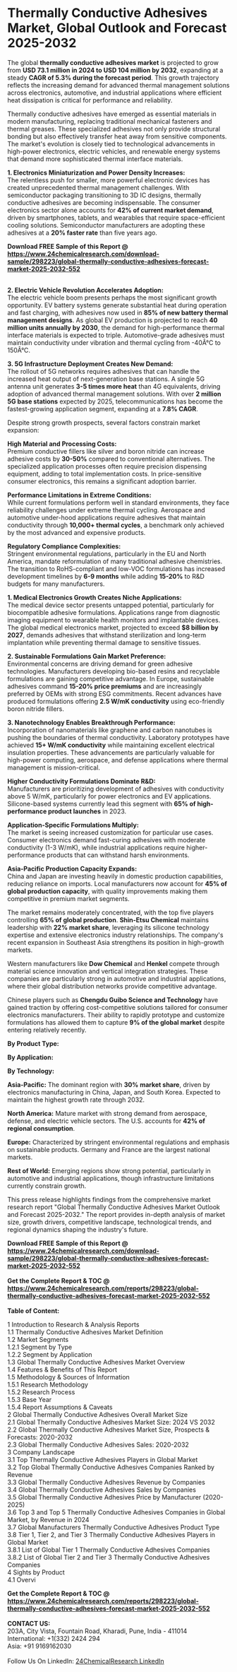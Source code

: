 <h1>Thermally Conductive Adhesives Market, Global Outlook and Forecast 2025-2032</h1><p>The global <strong>thermally conductive adhesives market</strong> is projected to grow from <strong>USD 73.1 million in 2024 to USD 104 million by 2032</strong>, expanding at a steady <strong>CAGR of 5.3% during the forecast period</strong>. This growth trajectory reflects the increasing demand for advanced thermal management solutions across electronics, automotive, and industrial applications where efficient heat dissipation is critical for performance and reliability.</p><p>Thermally conductive adhesives have emerged as essential materials in modern manufacturing, replacing traditional mechanical fasteners and thermal greases. These specialized adhesives not only provide structural bonding but also effectively transfer heat away from sensitive components. The market's evolution is closely tied to technological advancements in high-power electronics, electric vehicles, and renewable energy systems that demand more sophisticated thermal interface materials.</p><p><strong>1. Electronics Miniaturization and Power Density Increases:</strong><br>
The relentless push for smaller, more powerful electronic devices has created unprecedented thermal management challenges. With semiconductor packaging transitioning to 3D IC designs, thermally conductive adhesives are becoming indispensable. The consumer electronics sector alone accounts for <strong>42% of current market demand</strong>, driven by smartphones, tablets, and wearables that require space-efficient cooling solutions. Semiconductor manufacturers are adopting these adhesives at a <strong>20% faster rate</strong> than five years ago.</p><div><b>Download FREE Sample of this Report @ 
            <a href="https://www.24chemicalresearch.com/download-sample/298223/global-thermally-conductive-adhesives-forecast-market-2025-2032-552">
            https://www.24chemicalresearch.com/download-sample/298223/global-thermally-conductive-adhesives-forecast-market-2025-2032-552</a></b></div><br><p><strong>2. Electric Vehicle Revolution Accelerates Adoption:</strong><br>
The electric vehicle boom presents perhaps the most significant growth opportunity. EV battery systems generate substantial heat during operation and fast charging, with adhesives now used in <strong>85% of new battery thermal management designs</strong>. As global EV production is projected to reach <strong>40 million units annually by 2030</strong>, the demand for high-performance thermal interface materials is expected to triple. Automotive-grade adhesives must maintain conductivity under vibration and thermal cycling from -40Â°C to 150Â°C.</p><p><strong>3. 5G Infrastructure Deployment Creates New Demand:</strong><br>
The rollout of 5G networks requires adhesives that can handle the increased heat output of next-generation base stations. A single 5G antenna unit generates <strong>3-5 times more heat</strong> than 4G equivalents, driving adoption of advanced thermal management solutions. With over <strong>2 million 5G base stations</strong> expected by 2025, telecommunications has become the fastest-growing application segment, expanding at a <strong>7.8% CAGR</strong>.</p><p>Despite strong growth prospects, several factors constrain market expansion:</p><p><strong>High Material and Processing Costs:</strong><br>
Premium conductive fillers like silver and boron nitride can increase adhesive costs by <strong>30-50%</strong> compared to conventional alternatives. The specialized application processes often require precision dispensing equipment, adding to total implementation costs. In price-sensitive consumer electronics, this remains a significant adoption barrier.</p><p><strong>Performance Limitations in Extreme Conditions:</strong><br>
While current formulations perform well in standard environments, they face reliability challenges under extreme thermal cycling. Aerospace and automotive under-hood applications require adhesives that maintain conductivity through <strong>10,000+ thermal cycles</strong>, a benchmark only achieved by the most advanced and expensive products.</p><p><strong>Regulatory Compliance Complexities:</strong><br>
Stringent environmental regulations, particularly in the EU and North America, mandate reformulation of many traditional adhesive chemistries. The transition to RoHS-compliant and low-VOC formulations has increased development timelines by <strong>6-9 months</strong> while adding <strong>15-20%</strong> to R&amp;D budgets for many manufacturers.</p><p><strong>1. Medical Electronics Growth Creates Niche Applications:</strong><br>
The medical device sector presents untapped potential, particularly for biocompatible adhesive formulations. Applications range from diagnostic imaging equipment to wearable health monitors and implantable devices. The global medical electronics market, projected to exceed <strong>$8 billion by 2027</strong>, demands adhesives that withstand sterilization and long-term implantation while preventing thermal damage to sensitive tissues.</p><p><strong>2. Sustainable Formulations Gain Market Preference:</strong><br>
Environmental concerns are driving demand for green adhesive technologies. Manufacturers developing bio-based resins and recyclable formulations are gaining competitive advantage. In Europe, sustainable adhesives command <strong>15-20% price premiums</strong> and are increasingly preferred by OEMs with strong ESG commitments. Recent advances have produced formulations offering <strong>2.5 W/mK conductivity</strong> using eco-friendly boron nitride fillers.</p><p><strong>3. Nanotechnology Enables Breakthrough Performance:</strong><br>
Incorporation of nanomaterials like graphene and carbon nanotubes is pushing the boundaries of thermal conductivity. Laboratory prototypes have achieved <strong>15+ W/mK conductivity</strong> while maintaining excellent electrical insulation properties. These advancements are particularly valuable for high-power computing, aerospace, and defense applications where thermal management is mission-critical.</p><p><strong>Higher Conductivity Formulations Dominate R&amp;D:</strong><br>
Manufacturers are prioritizing development of adhesives with conductivity above 5 W/mK, particularly for power electronics and EV applications. Silicone-based systems currently lead this segment with <strong>65% of high-performance product launches</strong> in 2023.</p><p><strong>Application-Specific Formulations Multiply:</strong><br>
The market is seeing increased customization for particular use cases. Consumer electronics demand fast-curing adhesives with moderate conductivity (1-3 W/mK), while industrial applications require higher-performance products that can withstand harsh environments.</p><p><strong>Asia-Pacific Production Capacity Expands:</strong><br>
China and Japan are investing heavily in domestic production capabilities, reducing reliance on imports. Local manufacturers now account for <strong>45% of global production capacity</strong>, with quality improvements making them competitive in premium market segments.</p><p>The market remains moderately concentrated, with the top five players controlling <strong>65% of global production</strong>. <strong>Shin-Etsu Chemical</strong> maintains leadership with <strong>22% market share</strong>, leveraging its silicone technology expertise and extensive electronics industry relationships. The company's recent expansion in Southeast Asia strengthens its position in high-growth markets.</p><p>Western manufacturers like <strong>Dow Chemical</strong> and <strong>Henkel</strong> compete through material science innovation and vertical integration strategies. These companies are particularly strong in automotive and industrial applications, where their global distribution networks provide competitive advantage.</p><p>Chinese players such as <strong>Chengdu Guibo Science and Technology</strong> have gained traction by offering cost-competitive solutions tailored for consumer electronics manufacturers. Their ability to rapidly prototype and customize formulations has allowed them to capture <strong>9% of the global market</strong> despite entering relatively recently.</p><p><strong>By Product Type:</strong></p><p><strong>By Application:</strong></p><p><strong>By Technology:</strong></p><p><strong>Asia-Pacific:</strong> The dominant region with <strong>30% market share</strong>, driven by electronics manufacturing in China, Japan, and South Korea. Expected to maintain the highest growth rate through 2032.</p><p><strong>North America:</strong> Mature market with strong demand from aerospace, defense, and electric vehicle sectors. The U.S. accounts for <strong>42% of regional consumption</strong>.</p><p><strong>Europe:</strong> Characterized by stringent environmental regulations and emphasis on sustainable products. Germany and France are the largest national markets.</p><p><strong>Rest of World:</strong> Emerging regions show strong potential, particularly in automotive and industrial applications, though infrastructure limitations currently constrain growth.</p><p>This press release highlights findings from the comprehensive market research report "Global Thermally Conductive Adhesives Market Outlook and Forecast 2025-2032." The report provides in-depth analysis of market size, growth drivers, competitive landscape, technological trends, and regional dynamics shaping the industry's future.</p><div><b>Download FREE Sample of this Report @ 
            <a href="https://www.24chemicalresearch.com/download-sample/298223/global-thermally-conductive-adhesives-forecast-market-2025-2032-552">
            https://www.24chemicalresearch.com/download-sample/298223/global-thermally-conductive-adhesives-forecast-market-2025-2032-552</a></b></div><br><div><b>Get the Complete Report & TOC @ 
            <a href="https://www.24chemicalresearch.com/reports/298223/global-thermally-conductive-adhesives-forecast-market-2025-2032-552">
            https://www.24chemicalresearch.com/reports/298223/global-thermally-conductive-adhesives-forecast-market-2025-2032-552</a></b></div><br>
            <b>Table of Content:</b><p>1 Introduction to Research & Analysis Reports<br />
 1.1 Thermally Conductive Adhesives Market Definition<br />
 1.2 Market Segments<br />
 1.2.1 Segment by Type<br />
 1.2.2 Segment by Application<br />
 1.3 Global Thermally Conductive Adhesives Market Overview<br />
 1.4 Features & Benefits of This Report<br />
 1.5 Methodology & Sources of Information<br />
 1.5.1 Research Methodology<br />
 1.5.2 Research Process<br />
 1.5.3 Base Year<br />
 1.5.4 Report Assumptions & Caveats<br />
2 Global Thermally Conductive Adhesives Overall Market Size<br />
 2.1 Global Thermally Conductive Adhesives Market Size: 2024 VS 2032<br />
 2.2 Global Thermally Conductive Adhesives Market Size, Prospects & Forecasts: 2020-2032<br />
 2.3 Global Thermally Conductive Adhesives Sales: 2020-2032<br />
3 Company Landscape<br />
 3.1 Top Thermally Conductive Adhesives Players in Global Market<br />
 3.2 Top Global Thermally Conductive Adhesives Companies Ranked by Revenue<br />
 3.3 Global Thermally Conductive Adhesives Revenue by Companies<br />
 3.4 Global Thermally Conductive Adhesives Sales by Companies<br />
 3.5 Global Thermally Conductive Adhesives Price by Manufacturer (2020-2025)<br />
 3.6 Top 3 and Top 5 Thermally Conductive Adhesives Companies in Global Market, by Revenue in 2024<br />
 3.7 Global Manufacturers Thermally Conductive Adhesives Product Type<br />
 3.8 Tier 1, Tier 2, and Tier 3 Thermally Conductive Adhesives Players in Global Market<br />
 3.8.1 List of Global Tier 1 Thermally Conductive Adhesives Companies<br />
 3.8.2 List of Global Tier 2 and Tier 3 Thermally Conductive Adhesives Companies<br />
4 Sights by Product<br />
 4.1 Overvi</p><div><b>Get the Complete Report & TOC @ 
            <a href="https://www.24chemicalresearch.com/reports/298223/global-thermally-conductive-adhesives-forecast-market-2025-2032-552">
            https://www.24chemicalresearch.com/reports/298223/global-thermally-conductive-adhesives-forecast-market-2025-2032-552</a></b></div><br><b>CONTACT US:</b><br>
            203A, City Vista, Fountain Road, Kharadi, Pune, India - 411014<br>
            International: +1(332) 2424 294<br>
            Asia: +91 9169162030 <br><br>
            Follow Us On LinkedIn: <a href="https://www.linkedin.com/company/24chemicalresearch/">24ChemicalResearch LinkedIn</a>